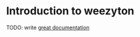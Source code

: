 # Introduction to weezyton

TODO: write [great documentation](http://jacobian.org/writing/what-to-write/)

